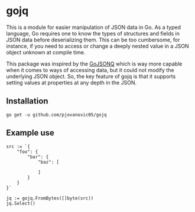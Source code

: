 # gojq

This is a module for easier manipulation of JSON data in Go.
As a typed language, Go requires one to know the types of
structures and fields in JSON data before deserializing them. This can be too cumbersome, for instance, if you need to access or change a deeply nested value in a JSON object unknown at compile time.

This package was inspired by the [GoJSONQ](https://github.com/thedevsaddam/gojsonq)
which is way more capable when it comes to ways of accessing
data, but it could not modify the underlying JSON object.
So, the key feature of gojq is that it supports setting
values at properties at any depth in the JSON.

## Installation

```
go get -u github.com/pjovanovic05/gojq
```

## Example use

```golang
src := `{
    "foo": {
        "bar": {
            "baz": [
                
            ]
        }
    }
}`

jq := gojq.FromBytes([]byte(src))
jq.Select()

```